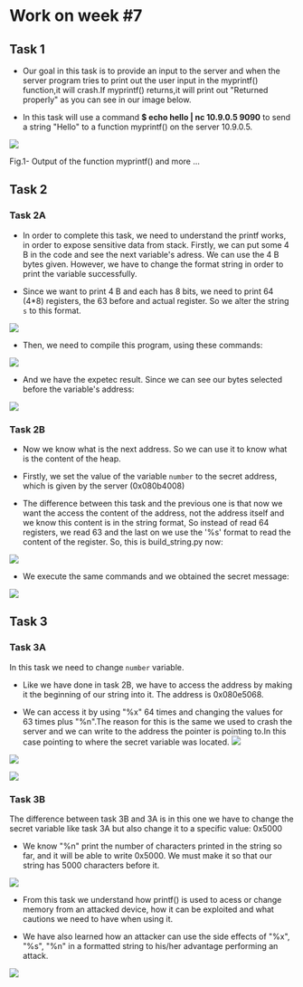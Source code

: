 # Work on week #7


## Task 1

* Our goal in this task is to provide an input to the server and when the server program tries to print out the user input in the myprintf() function,it will crash.If myprintf() returns,it will print out "Returned properly" as you can see in our image below. 

* In this task will use a command **$ echo hello | nc 10.9.0.5 9090**  to send a string "Hello" to a function myprintf() on the server 10.9.0.5.

![](https://i.imgur.com/aojyVHP.png)
 <p> 
    Fig.1- Output of the function myprintf() and more ...
</p>

## Task 2

### Task 2A

* In order to complete this task, we need to understand the printf works, in order to expose sensitive data from stack. Firstly, we can put some 4 B in the code and see the next variable's adress. We can use the 4 B bytes given. However, we have to change the format string in order to print the variable successfully.

* Since we want to print 4 B and each has 8 bits, we need to print 64 (4*8) registers, the 63 before and actual register. So we alter the string ```s``` to this format.

![](https://i.imgur.com/S9KoCkA.png)

* Then, we need to compile this program, using these commands:

![](https://i.imgur.com/CapMC8z.png)

* And we have the expetec result. Since we can see our bytes selected before the variable's address: 

![](https://i.imgur.com/k21HiCO.png)


### Task 2B

* Now we know what is the next address. So we can use it to know what is the content of the heap.

* Firstly, we set the value of the variable ```number``` to the secret address, which is given by the server (0x080b4008)

* The difference between this task and the previous one is that now we want the access the content of the address, not the address itself and we know this content is in the string format, So instead of read 64 registers, we read 63 and the last on we use the '%s' format to read the content of the register. So, this is build_string.py now:

![](https://i.imgur.com/Zjx3Oc1.png)

* We execute the same commands and we obtained the secret message:

![](https://i.imgur.com/bW0vxXF.png)


## Task 3


### Task 3A


 In this task we need to change ```number``` variable.
 
 * Like we have done in task 2B, we have to access the address by making it the beginning of our string into it. The address is 0x080e5068.
 
 * We can access it by using "%x" 64 times and changing the values for 63 times plus "%n".The reason for this is the same we used to crash the server and we can write to the address the pointer is pointing to.In this case pointing to where the secret variable was located.
![](https://i.imgur.com/maqsOPh.png)



![](https://i.imgur.com/93MIqlT.png)


![](https://i.imgur.com/YgS2aLu.png)


### Task 3B

The difference between task 3B and 3A is in this one we have to change the secret variable like task 3A but also change it to a specific value: 0x5000

* We know "%n" print the number of characters printed in the string so far, and it will be able to write 0x5000. We must make it so that our string has 5000 characters before it. 

 
![](https://i.imgur.com/BbsP66U.png)

* From this task we understand how printf() is used to acess or change memory from an attacked device, how it can be exploited and what cautions we need to have when using it.

* We have also learned how an attacker can use the side effects of "%x", "%s", "%n" in a formatted string to his/her advantage performing an attack.


![](https://i.imgur.com/MCGAj9i.png)